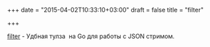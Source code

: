 +++
date = "2015-04-02T10:33:10+03:00"
draft = false
title = "filter"

+++

<p><a href="https://github.com/segmentio/filter">filter</a>&nbsp;- Удбная тулза &nbsp;на Go для работы с JSON стримом.</p>

